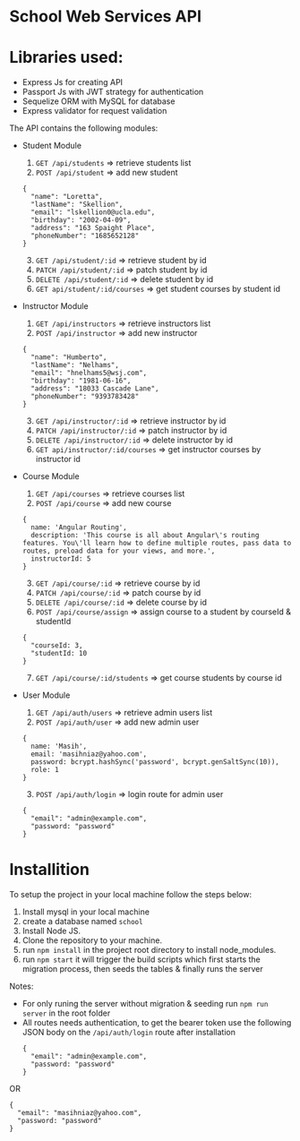 School Web Services API
=======================

Libraries used:
===============
* Express Js for creating API
* Passport Js with JWT strategy for authentication
* Sequelize ORM with MySQL for database
* Express validator for request validation

The API contains the following modules:

* Student Module

  1. `GET /api/students` => retrieve students list
  2. `POST /api/student` => add new student
    ```
    {
      "name": "Loretta",
      "lastName": "Skellion",
      "email": "lskellion0@ucla.edu",
      "birthday": "2002-04-09",
      "address": "163 Spaight Place",
      "phoneNumber": "1685652128"
    }
    ```
  3. `GET /api/student/:id`  => retrieve student by id
  4. `PATCH /api/student/:id`  => patch student by id
  5. `DELETE /api/student/:id` => delete student by id
  6. `GET api/student/:id/courses` => get student courses by student id

* Instructor Module
  1. `GET /api/instructors`  => retrieve instructors list
  2. `POST /api/instructor`  => add new instructor
    ```
    {
      "name": "Humberto",
      "lastName": "Nelhams",
      "email": "hnelhams5@wsj.com",
      "birthday": "1981-06-16",
      "address": "18033 Cascade Lane",
      "phoneNumber": "9393783428"
    }
    ```

  3. `GET /api/instructor/:id` => retrieve instructor by id
  4. `PATCH /api/instructor/:id` => patch instructor by id
  5. `DELETE /api/instructor/:id` => delete instructor by id
  6. `GET api/instructor/:id/courses` => get instructor courses by instructor id

* Course Module
  1. `GET /api/courses`  => retrieve courses list
  2. `POST /api/course`  => add new course
    ```
    {
      name: 'Angular Routing',
      description: 'This course is all about Angular\'s routing features. You\'ll learn how to define multiple routes, pass data to routes, preload data for your views, and more.',
      instructorId: 5
    }
    ```
  3. `GET /api/course/:id` => retrieve course by id
  4. `PATCH /api/course/:id` => patch course by id
  5. `DELETE /api/course/:id` => delete course by id
  6. `POST /api/course/assign` => assign course to a student by courseId & studentId
    ```
    {
      "courseId: 3,
      "studentId: 10
    }
    ```
  7. `GET /api/course/:id/students` => get course students by course id

* User Module
  1. `GET /api/auth/users` => retrieve admin users list
  2. `POST /api/auth/user` => add new admin user
    ```
    {
      name: 'Masih',
      email: 'masihniaz@yahoo.com',
      password: bcrypt.hashSync('password', bcrypt.genSaltSync(10)),
      role: 1
    }
    ```
  3. `POST /api/auth/login`  => login route for admin user
    ```
    {
      "email": "admin@example.com",
      "password: "password"
    }
    ```

Installition
============
To setup the project in your local machine follow the steps below:
1. Install mysql in your local machine
2. create a database named ```school```
3. Install Node JS.
4. Clone the repository to your machine.
5. run ```npm install``` in the project root directory to install node_modules.
6. run ```npm start``` it will trigger the build scripts which first starts the migration process, then seeds the tables & finally runs the server


Notes: 
* For only runing the server without migration & seeding run ```npm run server``` in the root folder
* All routes needs authentication, to get the bearer token use the following JSON body on the ```/api/auth/login``` route after installation
  ```
  {
    "email": "admin@example.com",
    "password: "password"
  }
  ```
OR
  ```
  {
    "email": "masihniaz@yahoo.com",
    "password: "password"
  }
  ```
